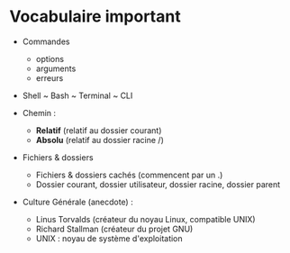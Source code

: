 # Vocabulaire important 

- Commandes
	- options
	- arguments
	- erreurs

- Shell ~ Bash ~ Terminal ~ CLI

- Chemin :
	- **Relatif** (relatif au dossier courant)
	- **Absolu** (relatif au dossier racine /)

- Fichiers & dossiers
  - Fichiers & dossiers cachés (commencent par un .)
  - Dossier courant, dossier utilisateur, dossier racine, dossier parent

- Culture Générale (anecdote) : 
	- Linus Torvalds (créateur du noyau Linux, compatible UNIX)
	- Richard Stallman (créateur du projet GNU)
	- UNIX : noyau de système d'exploitation 
